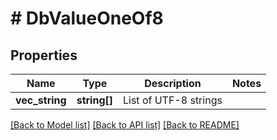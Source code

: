 # # DbValueOneOf8

## Properties

Name | Type | Description | Notes
------------ | ------------- | ------------- | -------------
**vec_string** | **string[]** | List of UTF-8 strings |

[[Back to Model list]](../../README.md#models) [[Back to API list]](../../README.md#endpoints) [[Back to README]](../../README.md)
